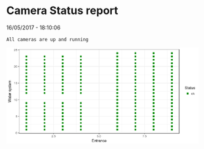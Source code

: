 Camera Status report
================
16/05/2017 - 18:10:06

    All cameras are up and running

![](camreport_files/figure-markdown_github/unnamed-chunk-2-1.png)
